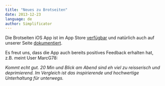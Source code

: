 ```yaml
---
title: "Neues zu Brotseiten"
date: 2013-12-23
language: de
author: Simplificator
---
```


Die Brotseiten iOS App ist im App Store [verfügbar](https://itunes.apple.com/ch/app/id726147749) und natürlich auch auf unserer Seite [dokumentiert](http://www.simplificator.com/de/projects/35-ios-app-fur-kurzgeschichten).

Es freut uns, dass die App auch bereits positives Feedback erhalten hat, z.B. meint User MarcG78:

_Kommt echt gut. 20 Min und Blick am Abend sind eh viel zu reisserisch und deprimierend. Im Vergleich ist das inspirierende und hochwertige Unterhaltung für unterwegs._
